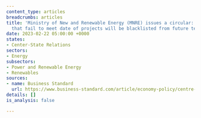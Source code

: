 ```yaml
---
content_type: articles
breadcrumbs: articles
title: 'Ministry of New and Renewable Energy (MNRE) issues a circular: RE energy companies
  that fail to meet date of projects will be blacklisted from future tenders'
date: 2023-02-22 05:00:00 +0000
states:
- Center-State Relations
sectors:
- Energy
subsectors:
- Power and Renewable Energy
- Renewables
sources:
- name: Business Standard
  url: https://www.business-standard.com/article/economy-policy/centre-to-blacklist-renewable-energy-companies-delaying-project-completion-123021601092_1.html
details: []
is_analysis: false

---
```

